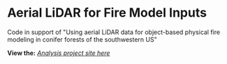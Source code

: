 # Aerial LiDAR for Fire Model Inputs

Code in support of "Using aerial LiDAR data for object-based physical fire modeling in conifer forests of the southwestern US"

**View the:** [*Analysis project site here*](https://georgewoolsey.github.io/lidar_phys_fire_mods/)
